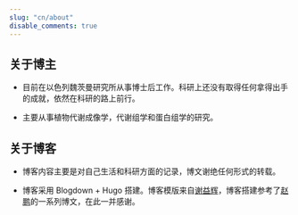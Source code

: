 ```yaml
---
slug: "cn/about"
disable_comments: true
---
```

## 关于博主        

- 目前在以色列魏茨曼研究所从事博士后工作。科研上还没有取得任何拿得出手的成就，依然在科研的路上前行。 

- 主要从事植物代谢成像学，代谢组学和蛋白组学的研究。      




## 关于博客


- 博客内容主要是对自己生活和科研方面的记录，博文谢绝任何形式的转载。

- 博客采用 Blogdown + Hugo 搭建。博客模版来自[谢益辉](https://yihui.name)，博客搭建参考了[赵鹏](http://www.pzhao.org/zh/)的一系列博文，在此一并感谢。






